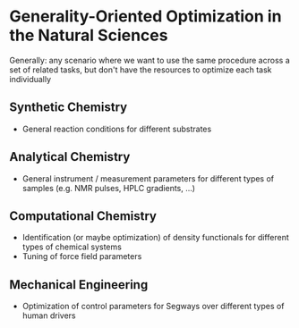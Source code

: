 # Generality-Oriented Optimization in the Natural Sciences

Generally: any scenario where we want to use the same procedure across a set of related tasks, but don't have the resources to optimize each task individually

## Synthetic Chemistry

- General reaction conditions for different substrates

## Analytical Chemistry

- General instrument / measurement parameters for different types of samples (e.g. NMR pulses, HPLC gradients, ...)

## Computational Chemistry

- Identification (or maybe optimization) of density functionals for different types of chemical systems
- Tuning of force field parameters

## Mechanical Engineering

- Optimization of control parameters for Segways over different types of human drivers